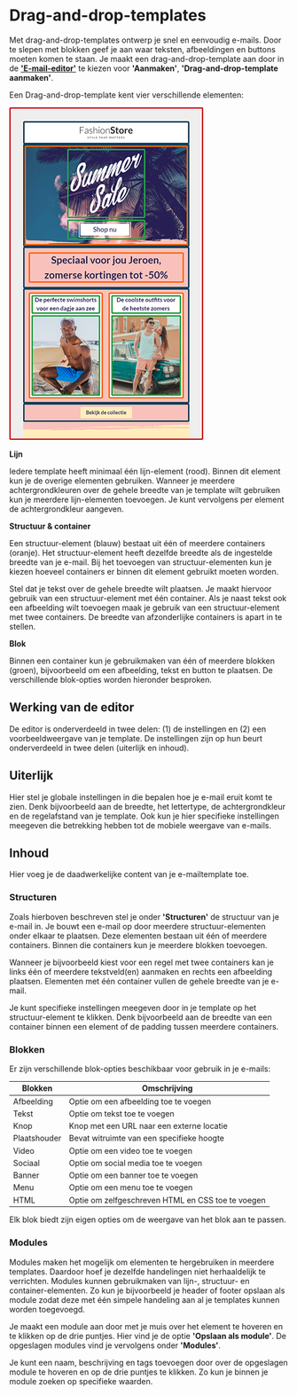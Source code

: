 # Drag-and-drop-templates

Met drag-and-drop-templates ontwerp je snel en eenvoudig e-mails. Door te slepen met blokken geef je aan waar teksten, afbeeldingen en buttons moeten komen te staan. Je maakt een drag-and-drop-template aan door in de **['E-mail-editor'](https://ms.copernica.com/#/design)** te kiezen voor **'Aanmaken'**, **'Drag-and-drop-template aanmaken'**. 

Een Drag-and-drop-template kent vier verschillende elementen:  

![elementen](../images/nl/Email_editor_elementen.png)
  
**Lijn** 

Iedere template heeft minimaal één lijn-element (rood). Binnen dit element kun je de overige elementen gebruiken. Wanneer je meerdere achtergrondkleuren over de gehele breedte van je template wilt gebruiken kun je meerdere lijn-elementen toevoegen. Je kunt vervolgens per element de achtergrondkleur aangeven.  
   
**Structuur & container**  

Een structuur-element (blauw) bestaat uit één of meerdere containers (oranje). Het structuur-element heeft dezelfde breedte als de ingestelde breedte van je e-mail. Bij het toevoegen van structuur-elementen kun je kiezen hoeveel containers er binnen dit element gebruikt moeten worden. 

Stel dat je tekst over de gehele breedte wilt plaatsen. Je maakt hiervoor gebruik van een structuur-element met één container. Als je naast tekst ook een afbeelding wilt toevoegen maak je gebruik van een structuur-element met twee containers. De breedte van afzonderlijke containers is apart in te stellen.  

**Blok** 

Binnen een container kun je gebruikmaken van één of meerdere blokken (groen), bijvoorbeeld om een afbeelding, tekst en button te plaatsen. De verschillende blok-opties worden hieronder besproken.

## Werking van de editor
De editor is onderverdeeld in twee delen: (1) de instellingen en (2) een voorbeeldweergave van je template. De instellingen zijn op hun beurt onderverdeeld in twee delen (uiterlijk en inhoud). 

## Uiterlijk
Hier stel je globale instellingen in die bepalen hoe je e-mail eruit komt te zien. Denk bijvoorbeeld aan de breedte, het lettertype, de achtergrondkleur en de regelafstand van je template. Ook kun je hier specifieke instellingen meegeven die betrekking hebben tot de mobiele weergave van e-mails.

## Inhoud
Hier voeg je de daadwerkelijke content van je e-mailtemplate toe.  

### Structuren
Zoals hierboven beschreven stel je onder **'Structuren'** de structuur van je e-mail in. Je bouwt een e-mail op door meerdere structuur-elementen onder elkaar te plaatsen. Deze elementen bestaan uit één of meerdere containers. Binnen die containers kun je meerdere blokken toevoegen.

Wanneer je bijvoorbeeld kiest voor een regel met twee containers kan je links één of meerdere tekstveld(en) aanmaken en rechts een afbeelding plaatsen. Elementen met één container vullen de gehele breedte van je e-mail.

Je kunt specifieke instellingen meegeven door in je template op het structuur-element te klikken. Denk bijvoorbeeld aan de breedte van een container binnen een element of de padding tussen meerdere containers.

### Blokken
Er zijn verschillende blok-opties beschikbaar voor gebruik in je e-mails:

| Blokken               | Omschrijving                                                                                            |
|-----------------------|---------------------------------------------------------------------------------------------------------|
| Afbeelding            | Optie om een afbeelding toe te voegen                                                                   |
| Tekst                 | Optie om tekst toe te voegen                                                                            |
| Knop                  | Knop met een URL naar een externe locatie                                                                   |
| Plaatshouder          | Bevat witruimte van een specifieke hoogte                                                                 |
| Video                 | Optie om een video toe te voegen                                                                        |
| Sociaal               | Optie om social media toe te voegen                                                                     |
| Banner                | Optie om een banner toe te voegen                                                                       |
| Menu                  | Optie om een menu toe te voegen                                                                         |
| HTML                  | Optie om zelfgeschreven HTML en CSS toe te voegen                                                     |

Elk blok biedt zijn eigen opties om de weergave van het blok aan te passen.

### Modules
Modules maken het mogelijk om elementen te hergebruiken in meerdere templates. Daardoor hoef je dezelfde handelingen niet herhaaldelijk te verrichten. Modules kunnen gebruikmaken van lijn-, structuur- en container-elementen. Zo kun je bijvoorbeeld je header of footer opslaan als module zodat deze met één simpele handeling aan al je templates kunnen worden toegevoegd.

Je maakt een module aan door met je muis over het element te hoveren en te klikken op de drie puntjes. Hier vind je de optie **'Opslaan als module'**. De opgeslagen modules vind je vervolgens onder **'Modules'**. 

Je kunt een naam, beschrijving en tags toevoegen door over de opgeslagen module te hoveren en op de drie puntjes te klikken. Zo kun je binnen je module zoeken op specifieke waarden.

